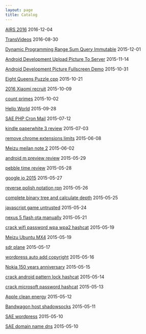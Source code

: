 ```yaml
---
layout: page
title: Catalog
---
```


[AIRS 2016](http://chenqu.me//2016/12/04/AIRS2016/)
2016-12-04

[TransVideos](http://chenqu.me//2016/08/30/TransVideos/)
2016-08-30

[Dynamic Programming Range Sum Query Immutable](http://chenqu.me//2015/12/01/Dynamic-Programming-Range-Sum-Query-Immutable/)
2015-12-01

[Android Development Upload Picture To Server](http://chenqu.me//2015/11/14/Android-Development-Upload-Picture-To-Server/)
2015-11-14

[Android Development Picture Fullscreen Demo](http://chenqu.me//2015/10/31/Android-Development-Picture-Fullscreen-Demo/)
2015-10-31

[Eight Queens Puzzle cpp](http://chenqu.me//2015/10/21/Eight-Queens-Puzzle-cpp/)
2015-10-21

[2016 Xiaomi recruit](http://chenqu.me//2015/10/09/2016-Xiaomi-recruit/)
2015-10-09

[count primes](http://chenqu.me//2015/10/02/count-primes/)
2015-10-02

[Hello World](http://chenqu.me//2015/09/28/Hello-World/)
2015-09-28

[SAE PHP Cron Mail](http://chenqu.me//2015/07/12/SAE-PHP-Cron-Mail/)
2015-07-12

[kindle paperwhite 3 review](http://chenqu.me//2015/07/03/kindle-paperwhite-3-review/)
2015-07-03

[remove chrome extensions limits](http://chenqu.me//2015/06/08/remove-chrome-extensions-limits/)
2015-06-08

[Meizu meilan note 2](http://chenqu.me//2015/06/02/Meizu-meilan-note-2/)
2015-06-02

[android m preview review](http://chenqu.me//2015/05/29/android-m-preview-review/)
2015-05-29

[pebble time review](http://chenqu.me//2015/05/28/pebble-time-review/)
2015-05-28

[google io 2015](http://chenqu.me//2015/05/27/google-io-2015/)
2015-05-27

[reverse polish notation rpn](http://chenqu.me//2015/05/26/reverse-polish-notation-rpn/)
2015-05-26

[complete binary tree and calculate depth](http://chenqu.me//2015/05/25/complete-binary-tree-and-calculate-depth/)
2015-05-25

[javascript game untrusted](http://chenqu.me//2015/05/24/javascript-game-untrusted/)
2015-05-24

[nexus 5 flash ota manually](http://chenqu.me//2015/05/21/nexus-5-flash-ota-manually/)
2015-05-21

[crack wifi password wpa wpa2 hashcat](http://chenqu.me//2015/05/19/crack-wifi-password-wpa-wpa2-hashcat/)
2015-05-19

[Meizu Ubuntu MX4](http://chenqu.me//2015/05/19/Meizu-Ubuntu-MX4/)
2015-05-19

[sdr plane](http://chenqu.me//2015/05/17/sdr-plane/)
2015-05-17

[wordpress auto add copyright](http://chenqu.me//2015/05/16/wordpress-auto-add-copyright/)
2015-05-16

[Nokia 150 years anniversary](http://chenqu.me//2015/05/15/Nokia-150-years-anniversary/)
2015-05-15

[crack android pattern lock hashcat](http://chenqu.me//2015/05/14/crack-android-pattern-lock-hashcat/)
2015-05-14

[crack microsoft password hashcat](http://chenqu.me//2015/05/13/crack-microsoft-password-hashcat/)
2015-05-13

[Apple clean energy](http://chenqu.me//2015/05/12/Apple-clean-energy/)
2015-05-12

[Bandwagon host shadowsocks](http://chenqu.me//2015/05/11/Bandwagon-host-shadowsocks/)
2015-05-11

[SAE wordpress](http://chenqu.me//2015/05/10/SAE-wordpress/)
2015-05-10

[SAE domain name dns](http://chenqu.me//2015/05/10/SAE-domain-name-dns/)
2015-05-10
